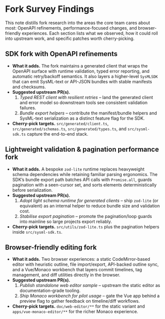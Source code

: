 # Fork Survey Findings

This note distills fork research into the areas the core team cares about most: OpenAPI refinements, performance-focused changes, and browser-friendly experiences. Each section lists what we observed, how it could roll into upstream work, and specific patches worth cherry-picking.

## SDK fork with OpenAPI refinements

* **What it adds.** The fork maintains a generated client that wraps the OpenAPI surface with runtime validation, typed error reporting, and automatic retry/backoff semantics. It also layers a higher-level `SysMLSDK` that can emit SysML-text or API-JSON bundles with stable manifests and checksums.
* **Suggested upstream PR(s).**
  1. *Typed REST client with resilient retries* – land the generated client and error model so downstream tools see consistent validation failures.
  2. *Bundle export helpers* – contribute the manifest/bundle helpers and SysML-text serialization as a distinct feature flag for the SDK.
* **Cherry-pick targets.** `src/generated/client.ts`, `src/generated/schemas.ts`, `src/generated/types.ts`, and `src/sysml-sdk.ts` capture the end-to-end stack.

## Lightweight validation & pagination performance fork

* **What it adds.** A bespoke `zod-lite` runtime replaces heavyweight schema dependencies while retaining familiar parsing ergonomics. The SDK’s bundle export path batches API calls with `Promise.all`, guards pagination with a seen-cursor set, and sorts elements deterministically before serialization.
* **Suggested upstream PR(s).**
  1. *Adopt light schema runtime for generated clients* – ship `zod-lite` (or equivalent) as an internal helper to reduce bundle size and validation cost.
  2. *Stabilise export pagination* – promote the pagination/loop guards into mainline so large projects export reliably.
* **Cherry-pick targets.** `src/utils/zod-lite.ts` plus the pagination helpers inside `src/sysml-sdk.ts`.

## Browser-friendly editing fork

* **What it adds.** Two browser experiences: a static CodeMirror-based editor with heuristic outline, file import/export, API-backed outline sync, and a Vue/Monaco workbench that layers commit timelines, tag management, and diff utilities directly in the browser.
* **Suggested upstream PR(s).**
  1. *Publish standalone web editor sample* – upstream the static editor as documentation-grade tooling.
  2. *Ship Monaco workbench for pilot usage* – gate the Vue app behind a preview flag to gather feedback on timeline/diff workflows.
* **Cherry-pick targets.** `doc/web-editor/**` for the static variant and `apps/vue-monaco-editor/**` for the richer Monaco experience.
